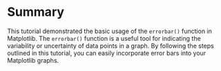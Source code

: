# Summary

This tutorial demonstrated the basic usage of the `errorbar()` function in Matplotlib. The `errorbar()` function is a useful tool for indicating the variability or uncertainty of data points in a graph. By following the steps outlined in this tutorial, you can easily incorporate error bars into your Matplotlib graphs.
